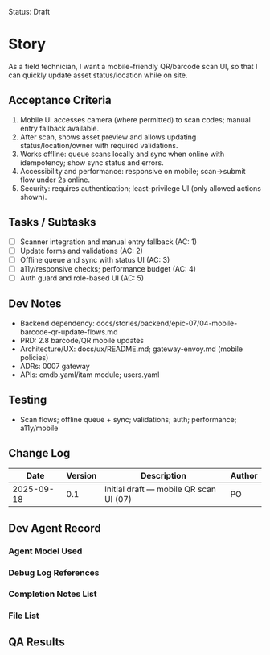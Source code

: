 Status: Draft

# Story
As a field technician,
I want a mobile-friendly QR/barcode scan UI,
so that I can quickly update asset status/location while on site.

## Acceptance Criteria
1. Mobile UI accesses camera (where permitted) to scan codes; manual entry fallback available.
2. After scan, shows asset preview and allows updating status/location/owner with required validations.
3. Works offline: queue scans locally and sync when online with idempotency; show sync status and errors.
4. Accessibility and performance: responsive on mobile; scan→submit flow under 2s online.
5. Security: requires authentication; least-privilege UI (only allowed actions shown).

## Tasks / Subtasks
- [ ] Scanner integration and manual entry fallback (AC: 1)
- [ ] Update forms and validations (AC: 2)
- [ ] Offline queue and sync with status UI (AC: 3)
- [ ] a11y/responsive checks; performance budget (AC: 4)
- [ ] Auth guard and role-based UI (AC: 5)

## Dev Notes
- Backend dependency: docs/stories/backend/epic-07/04-mobile-barcode-qr-update-flows.md
- PRD: 2.8 barcode/QR mobile updates
- Architecture/UX: docs/ux/README.md; gateway-envoy.md (mobile policies)
- ADRs: 0007 gateway
- APIs: cmdb.yaml/itam module; users.yaml

## Testing
- Scan flows; offline queue + sync; validations; auth; performance; a11y/mobile

## Change Log
| Date       | Version | Description                               | Author |
|------------|---------|-------------------------------------------|--------|
| 2025-09-18 | 0.1     | Initial draft — mobile QR scan UI (07)    | PO     |

## Dev Agent Record

### Agent Model Used
<record at implementation time>

### Debug Log References
<links at implementation time>

### Completion Notes List
<notes at implementation time>

### File List
<files at implementation time>

## QA Results
<QA to fill>

